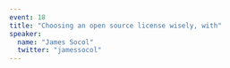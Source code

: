 ```yaml
---
event: 18
title: "Choosing an open source license wisely, with"
speaker:
  name: "James Socol"
  twitter: "jamessocol"
---
```

